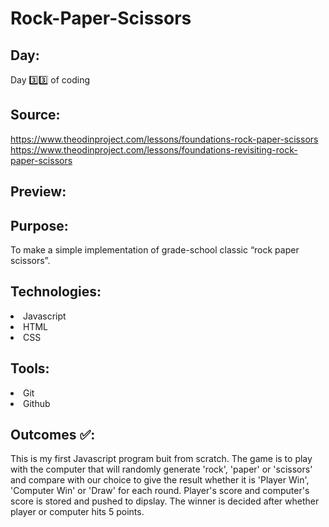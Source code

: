 # Rock-Paper-Scissors
## Day:
Day 3️⃣3️⃣ of coding 

## Source:
https://www.theodinproject.com/lessons/foundations-rock-paper-scissors <br>
https://www.theodinproject.com/lessons/foundations-revisiting-rock-paper-scissors

## Preview:

## Purpose:
To make a simple implementation of grade-school classic “rock paper scissors”.

## Technologies:
<li> Javascript </li>
<li> HTML </li>
<li> CSS </li>

## Tools:
<li> Git </li>
<li> Github </li>

## Outcomes ✅: 
This is my first Javascript program buit from scratch. The game is to play with the computer that will randomly generate 'rock', 'paper' or 'scissors' and compare with our choice to give the result whether it is 'Player Win', 'Computer Win' or 'Draw' for each round. Player's score and computer's score is stored and pushed to dipslay. The winner is decided after whether player or computer hits 5 points.
